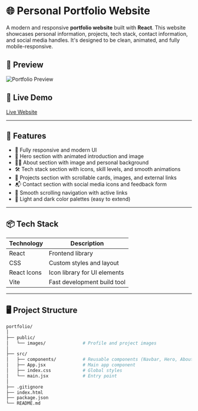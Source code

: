 # 🌐 Personal Portfolio Website

A modern and responsive **portfolio website** built with **React**. This website showcases personal information, projects, tech stack, contact information, and social media handles. It's designed to be clean, animated, and fully mobile-responsive.

## 📸 Preview

![Portfolio Preview](./preview.png)

## 🚀 Live Demo

[Live Website]([https://your-deployment-link.com](https://portfolio-15hz6izl4-ritikraj11s-projects.vercel.app/))

---

## 📁 Features

- 🎨 Fully responsive and modern UI
- 🚀 Hero section with animated introduction and image
- 👨‍💻 About section with image and personal background
- 🛠️ Tech stack section with icons, skill levels, and smooth animations
- 💼 Projects section with scrollable cards, images, and external links
- 📬 Contact section with social media icons and feedback form
- 📌 Smooth scrolling navigation with active links
- 🌙 Light and dark color palettes (easy to extend)

---

## 📦 Tech Stack

| Technology | Description                  |
|------------|------------------------------|
| React      | Frontend library             |
| CSS        | Custom styles and layout     |
| React Icons| Icon library for UI elements |
| Vite       | Fast development build tool  |

---

## 🖥️ Project Structure

```bash
portfolio/
│
├── public/
│   └── images/              # Profile and project images
│
├── src/
│   ├── components/          # Reusable components (Navbar, Hero, About, etc.)
│   ├── App.jsx              # Main app component
│   ├── index.css            # Global styles
│   └── main.jsx             # Entry point
│
├── .gitignore
├── index.html
├── package.json
└── README.md
